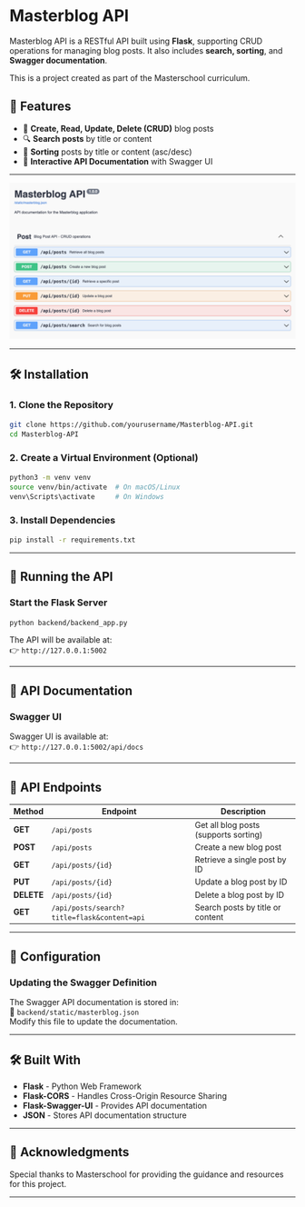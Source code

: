 # Masterblog API

Masterblog API is a RESTful API built using **Flask**, supporting CRUD operations for managing blog posts. It also includes **search, sorting**, and **Swagger documentation**.

This is a project created as part of the Masterschool curriculum.


## 🚀 Features
- 📝 **Create, Read, Update, Delete (CRUD)** blog posts
- 🔍 **Search posts** by title or content
- 📌 **Sorting** posts by title or content (asc/desc)
- 📑 **Interactive API Documentation** with Swagger UI

---

![Alt Text](assets/Screenshot.png)

---

## 🛠 Installation

### **1. Clone the Repository**
```sh
git clone https://github.com/yourusername/Masterblog-API.git
cd Masterblog-API
```

### **2. Create a Virtual Environment (Optional)**
```sh
python3 -m venv venv
source venv/bin/activate  # On macOS/Linux
venv\Scripts\activate     # On Windows
```

### **3. Install Dependencies**
```sh
pip install -r requirements.txt
```

---

## 🚦 Running the API
### **Start the Flask Server**
```sh
python backend/backend_app.py
```
The API will be available at:  
👉 `http://127.0.0.1:5002`

---

## 📖 API Documentation
### **Swagger UI**
Swagger UI is available at:  
👉 `http://127.0.0.1:5002/api/docs`

---

## 🔗 API Endpoints

| Method | Endpoint | Description |
|--------|---------|-------------|
| **GET** | `/api/posts` | Get all blog posts (supports sorting) |
| **POST** | `/api/posts` | Create a new blog post |
| **GET** | `/api/posts/{id}` | Retrieve a single post by ID |
| **PUT** | `/api/posts/{id}` | Update a blog post by ID |
| **DELETE** | `/api/posts/{id}` | Delete a blog post by ID |
| **GET** | `/api/posts/search?title=flask&content=api` | Search posts by title or content |

---

## 🔧 Configuration
### **Updating the Swagger Definition**
The Swagger API documentation is stored in:  
📂 `backend/static/masterblog.json`  
Modify this file to update the documentation.

---

## 🛠 Built With
- **Flask** - Python Web Framework
- **Flask-CORS** - Handles Cross-Origin Resource Sharing
- **Flask-Swagger-UI** - Provides API documentation
- **JSON** - Stores API documentation structure

---

## 🙏 Acknowledgments

Special thanks to Masterschool for providing the guidance and resources for this project.

---
